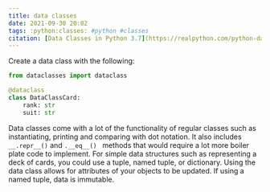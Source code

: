 ```yaml
---
title: data classes
date: 2021-09-30 20:02
tags: :python:classes: #python #classes
citation: [Data Classes in Python 3.7](https://realpython.com/python-data-classes/)
---
```


Create a data class with the following:

```python
from dataclasses import dataclass

@dataclass
class DataClassCard:
	rank: str
	suit: str
```

Data classes come with a lot of the functionality of regular classes such as instantiating, printing and comparing with dot notation. It also includes `__.repr__()` and `.__eq__() ` methods that would require a lot more boiler plate code to implement. For simple data structures such as representing a deck of cards, you could use a tuple, named tuple, or dictionary. Using the data class allows for attributes of your objects to be updated. If using a named tuple, data is immutable.
